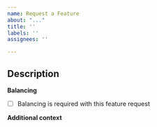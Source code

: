 ```yaml
---
name: Request a Feature
about: "..."
title: ''
labels: ''
assignees: ''

---
```


## Description
<!-- Explain your request in detail. -->

**Balancing**
- [ ] Balancing is required with this feature request
  
**Additional context**
<!-- Add any other context about the request. -->
